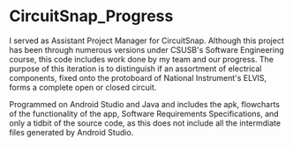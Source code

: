 # CircuitSnap_Progress
I served as Assistant Project Manager for CircuitSnap. Although this project has been through numerous versions under CSUSB's Software Engineering course, this code includes work done by my team and our progress. The purpose of this iteration is to distinguish if an assortment of electrical components, fixed onto the protoboard of National Instrument's ELVIS, forms a complete open or closed circuit. 

Programmed on Android Studio and Java and includes the apk, flowcharts of the functionality of the app, Software Requirements Specifications, and only a tidbit of the source code, as this does not include all the intermdiate files generated by Android Studio.
